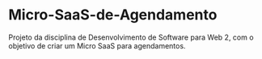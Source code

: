 # Micro-SaaS-de-Agendamento
Projeto da disciplina de Desenvolvimento de Software para Web 2, com o objetivo de criar um Micro SaaS para agendamentos.
